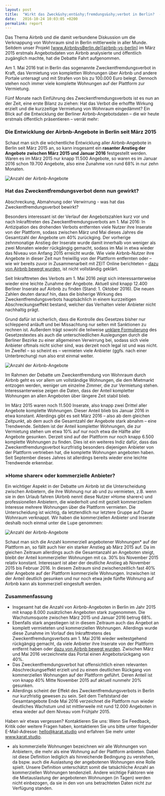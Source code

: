 ```yaml
---
layout: post
title:  "Wirkt das Zweck&shy;ent&shy;fremdungs&shy;verbot in Berlin?  -  Ein Blick auf die Daten von Airbnb"
date:   2016-10-24 10:03:05 +0200
permalink: report
---
```

Das Thema Airbnb und die damit verbundene Diskussion um die Verknappung von Wohnraum sind in Berlin mittlerweile in aller Munde. Seitdem unser Projekt  [www.AirbnbvsBerlin.de][airbnb-vs-berlin] im März 2015 erstmals Angebotsdaten von Airbnb analysierte und öffentlich zugänglich machte, hat die Debatte Fahrt aufgenommen.


Am 1. Mai 2016 trat in Berlin das sogenannte Zweckentfremdungsverbot in Kraft, das Vermietung von kompletten Wohnungen über Airbnb und andere Portale untersagt und mit  Strafen von bis zu 100.000 Euro belegt. Dennoch stehen noch immer viele komplette Wohnungen auf der Plattform zur Vermietung.


Fünf Monate nach Einführung des Zweckentfremdungsverbots ist es nun an der Zeit, eine erste Bilanz zu ziehen: Hat das Verbot die erhoffte Wirkung erzielt und die kurzzeitige Vermietung von Wohnraum eingedämmt? Ein Blick auf die Entwicklung der Berliner Airbnb-Angebotsdaten – die wir heute erstmals öffentlich präsentieren – verrät mehr:

### Die Entwicklung der Airbnb-Angebote in Berlin seit März 2015

Schaut man sich die wöchentliche Entwicklung aller Airbnb-Angebote in Berlin seit März 2015 an, so kann insgesamt ein **rasanter Anstieg der Angebote zwischen März 2015 und Januar 2016** festgestellt werden. Waren es im März 2015 nur knapp 11.500 Angebote, so waren es im Januar 2016 schon 19.700 Angebote, also eine Zunahme von rund 68% in nur zehn Monaten.

![Anzahl der Airbnb-Angebote](https://s3.eu-central-1.amazonaws.com/media.jonasparnow.de/airbnb/Airbnb-04.png)

### Hat das Zweckentfremdungsverbot denn nun gewirkt?
Abschreckung, Abmahnung oder Verwirrung - was hat das Zweckentfremdungsverbot bewirkt?

Besonders interessant ist der Verlauf der Angebotszahlen kurz vor und nach Inkrafttreten des Zweckentfremdungsverbots am 1. Mai 2016: In Antizipation des drohenden Verbots entfernten  viele Nutzer ihre Inserate von der Plattform, sodass zwischen März und Mai dieses Jahres die Gesamtzahl der Angebote um 40% zurückging. Der vorherige zehnmonatige Anstieg der Inserate wurde damit innerhalb von weniger als zwei Monaten wieder rückgängig gemacht, sodass im Mai in etwa wieder das Niveau von Anfang 2015 erreicht wurde. Wie viele Airbnb-Nutzer ihre Angebote in dieser Zeit nun freiwillig von der Plattform entfernten oder &ndash; wie wir bereits zuvor in Zusammenarbeit mit ZEIT Online berichteten &ndash; [dazu von Airbnb bewegt wurden][zeit-artikel], ist nicht vollständig geklärt.

Seit Inkrafttreten des Verbots am 1. Mai 2016 zeigt sich interessanterweise wieder eine leichte Zunahme der Angebote. Aktuell sind knapp 12.400 Berliner Inserate auf Airbnb zu finden (Stand: 1. Oktober 2016). Die neuen Zahlen deuten darauf hin, dass die bisherige Wirkung des Zweckentfremdungsverbots hauptsächlich in einem kurzzeitigen Abschreckungseffekt bestand, welcher das Verhalten vieler Anbieter nicht nachhaltig prägt. 

Grund dafür ist sicherlich, dass die Kontrolle des Gesetzes bisher nur schleppend anläuft und bei Missachtung nur selten mit Sanktionen zu rechnen ist. Außerdem trägt sowohl die teilweise [unklare Formulierung][taz-artikel] des Gesetzestextes als auch die unterschiedlichen Auslegungen durch die Berliner Bezirke zu einer allgemeinen Verwirrung bei, sodass sich viele Anbieter oftmals nicht sicher sind, was derzeit noch legal ist und was nicht. Im Zweifel &ndash; so scheint es &ndash; vermieten viele Anbieter (ggfs. nach einer Unterbrechung) nun also erst einmal weiter.

![Anzahl der Airbnb-Angebote](https://s3.eu-central-1.amazonaws.com/media.jonasparnow.de/airbnb/Airbnb-05.png)

Im Rahmen der Debatte um Zweckentfremdung von Wohnraum durch Airbnb geht es vor allem um vollständige Wohnungen, die dem Mietmarkt entzogen werden, weniger um einzelne Zimmer, die zur Vermietung stehen. Interessanterweise zeigen die Daten, dass der Anteil kompletter Wohnungen an allen Angeboten über längere Zeit stabil blieb.

Im März 2015 waren noch 11.500 Inserate, also knapp zwei Drittel aller Angebote komplette Wohnungen. Dieser Anteil blieb bis Januar 2016 in etwa konstant. Allerdings gibt es seit März 2016 &ndash; also ab dem gleichen Zeitpunkt, ab dem auch die Gesamtzahl der Angebote stark abnahm &ndash; eine Trendwende. Seitdem ist der Anteil kompletter Wohnungen, die zur Vermietung stehen um etwa 10% auf nur noch etwa die Hälfte aller Angebote gesunken. Derzeit sind auf der Plattform nur noch knapp 6.500 komplette Wohnungen zu finden. Dies ist ein weiteres Indiz dafür, dass das Zweckentfremdungsverbot kurzfristig besonders diejenigen Anbieter von der Plattform vertrieben hat, die komplette Wohnungen angeboten haben. Seit September dieses Jahres ist allerdings bereits wieder eine leichte Trendwende erkennbar.

### »Home sharer« oder kommerzielle Anbieter?

Ein wichtiger Aspekt in der Debatte um Airbnb ist die Unterscheidung zwischen Anbietern, die ihre Wohnung nur ab und zu vermieten, z.B. wenn sie in den Urlaub fahren (Airbnb nennt diese Nutzer »Home sharer«) und professionellen Anbietern, die wiederholt und mit gezielt kommerziellem Interesse mehrere Wohnungen über die Plattform vermieten. Die Unterscheidung ist wichtig, da letztendlich nur letztere Gruppe auf Dauer Wohnraum verknappt. Wir haben die kommerziellen Anbieter und Inserate deshalb noch einmal unter die Lupe genommen:

![Anzahl der Airbnb-Angebote](https://s3.eu-central-1.amazonaws.com/media.jonasparnow.de/airbnb/Airbnb-06.png)

Schaut man sich die Anzahl kommerziell angebotener Wohnungen* auf der Plattform an, so fällt auch hier ein starker Anstieg ab März 2015 auf. Da im gleichen Zeitraum allerdings auch die Gesamtanzahl an Angeboten steigt, bleibt der Anteil kommerzieller Wohnungen mit ca. 30% bis November 2015 relativ konstant. Interessant ist aber der deutliche Anstieg ab November 2015 bis Februar 2016. In diesem Zeitraum sind zwischenzeitlich fast 40% aller Angebote auf der Plattform kommerzielle Wohnungen. Inzwischen ist der Anteil deutlich gesunken und nur noch etwa jede fünfte Wohnung auf Airbnb kann als kommerziell eingestuft werden.

### Zusammenfassung
- Insgesamt hat die Anzahl von Airbnb-Angeboten in Berlin im Jahr 2015 mit knapp 8.000 zusätzlichen Angeboten stark zugenommen. Die Wachstumsquote zwischen März 2015 und Januar 2016 betrug 68%.
- Ebenfalls stark angestiegen ist in diesem Zeitraum auch das Angebot an komplett vermieteten und kommerziellen Wohnungen. Allerdings wurde diese Zunahme im Vorlauf des Inkrafttretens des Zweckentfremdungsverbots am 1. Mai 2016 wieder weitestgehend rückgängig gemacht, da viele Anbieter ihre Inserate von der Plattform entfernt haben oder [dazu von Airbnb bewegt wurden][zeit-artikel]. Zwischen März und Mai 2016 verzeichnete das Portal einen Angebotsrückgang von 40%.
- Das Zweckentfremdungsverbot hat offensichtlich einen relevanten Abschreckungseffekt erzielt und zu einem deutlichen Rückgang von kommerziellen Wohnungen auf der Plattform geführt. Deren Anteil ist von knapp 40% Mitte November 2015 auf aktuell nunmehr 20% gesunken.
- Allerdings scheint der Effekt des Zweckentfremdungsverbots in Berlin nur kurzfristig gewesen zu sein. Seit dem Tiefststand der Gesamtangebote Ende Mai 2016 verzeichnet die Plattform nun wieder deutliches Wachstum und ist mittlerweile mit rund 12.000 Angeboten in etwa wieder auf dem Niveau vom Frühjahr 2015. 

Haben wir etwas vergessen? Kontaktieren Sie uns:
Wenn Sie Feedback, Kritik oder weitere Fragen haben, kontaktieren Sie uns bitte unter folgender E-Mail-Adresse: hello@karat.studio und erfahren Sie mehr unter www.karat.studio.

* als kommerzielle Wohnungen bezeichnen wir alle Wohnungen von Anbietern, die mehr als eine Wohnung auf der Plattform anbieten. Dabei ist diese Definition lediglich als hinreichende Bedingung zu verstehen, da bspw. auch die Auslastung der angebotenen Wohnungen eine Rolle spielt. Unsere Definition unterschätzt somit die tatsächliche Anzahl an kommerziellen Wohnungen tendenziell. Andere wichtige Faktoren wie die Mietauslastung der angebotenen Wohnungen (in Tagen) werden nicht einbezogen, da sie in den von uns betrachteten Daten nicht zur Verfügung standen.

[airbnb-vs-berlin]: http://www.airbnbvsberlin.de
[zeit-artikel]: http://www.zeit.de/wirtschaft/unternehmen/2016-04/airbnb-berlin-ferienwohnungen-vermieten-zweckentfremdung-gesetz
[taz-artikel]: http://www.taz.de/!5303354/
